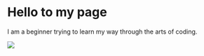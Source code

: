 # Hello to my page

I am a beginner trying to learn my way through the arts of coding.

<img src= "https://www.google.com/url?sa=i&source=images&cd=&ved=2ahUKEwjmvbTpkK_kAhWJu48KHRJ_AH0QjRx6BAgBEAU&url=https%3A%2F%2Fwww.animalwised.com%2Fhow-to-train-a-shiba-inu-749.html&psig=AOvVaw1vwpuM4QJfhsXp4AXNulA3&ust=1567410377036176">
